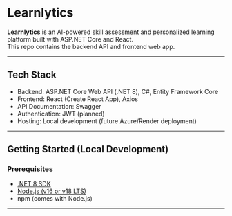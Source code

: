 # Learnlytics

**Learnlytics** is an AI-powered skill assessment and personalized learning platform built with ASP.NET Core and React.  
This repo contains the backend API and frontend web app.

---

## Tech Stack

- Backend: ASP.NET Core Web API (.NET 8), C#, Entity Framework Core  
- Frontend: React (Create React App), Axios  
- API Documentation: Swagger  
- Authentication: JWT (planned)  
- Hosting: Local development (future Azure/Render deployment)  

---

## Getting Started (Local Development)

### Prerequisites

- [.NET 8 SDK](https://dotnet.microsoft.com/en-us/download/dotnet/8.0)  
- [Node.js (v16 or v18 LTS)](https://nodejs.org/en/download/)  
- npm (comes with Node.js)  

---
